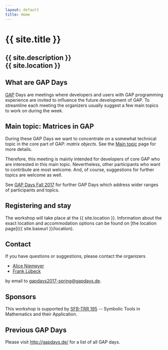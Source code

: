 ```yaml
---
layout: default
title: Home
---
```


# {{ site.title }}

## {{ site.description }}<br> {{ site.location }}

## What are GAP Days

[GAP](http://www.gap-system.org/) Days are meetings where developers and
users  with GAP  programming  experience are  invited  to influence  the
future development  of GAP.  To streamline  each meeting  the organizers
usually suggest a few main topics to work on during the week.

## Main topic: Matrices in GAP

During these  GAP Days we  want to  concentrate on a  somewhat technical
topic  in  the  core  part  of GAP:  *matrix  objects*.  See  the  [Main
topic](10_topic/) page for more details.

Therefore, this  meeting is mainly  intended for developers of  core GAP
who are interested in this  main topic. Nevertheless, other participants
who want to contribute are most welcome. And, of course, suggestions for
further topics are welcome as well.

See  [GAP   Days  Fall   2017](http://gapdays.de/gapdays2017-fall/)  for
further  GAP Days  which  address    wider  ranges  of participants  and
topics.

## Registering and stay

The workshop will take place at the {{ site.location }}. Information about the
exact location and accommodation options
can be found on [the location page]({{ site.baseurl }}/location).

## <a name="contact"></a> Contact

If you have questions or suggestions, please contact the organizers 


 - [Alice Niemeyer](https://wwwb.math.rwth-aachen.de/Mitarbeiter/niemeyer.php)
 - [Frank Lübeck](http://www.math.rwth-aachen.de/~Frank.Luebeck/)

by email to
[gapdays2017-spring@gapdays.de](mailto:gapdays2017-spring@gapdays.de).

## Sponsors

This workshop is supported by [SFB-TRR 195](https://www.computeralgebra.de/sfb/) -- Symbolic Tools in Mathematics and their Application.

## Previous GAP Days

Please visit <http://gapdays.de/> for a list of all GAP days.
